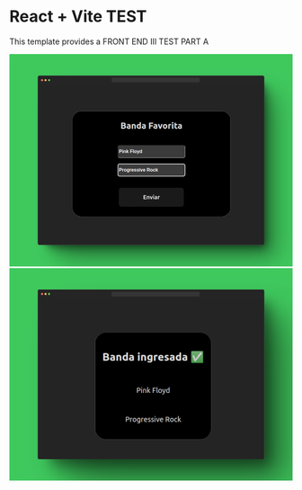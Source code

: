 # React + Vite TEST

This template provides a FRONT END III TEST PART A

![capture](https://github.com/woohdang/front-end-III/blob/master/clase11/test-front3/src/assets/85shots_so.png)
![capture](https://github.com/woohdang/front-end-III/blob/master/clase11/test-front3/src/assets/93shots_so.png)

